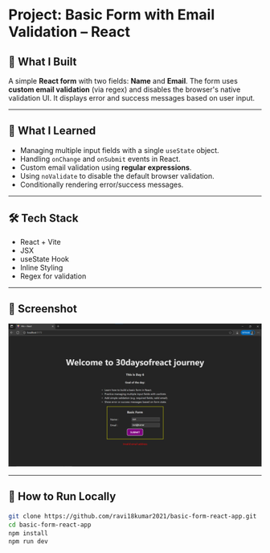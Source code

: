 # Project: Basic Form with Email Validation – React

## 🚀 What I Built
A simple **React form** with two fields: **Name** and **Email**. The form uses **custom email validation** (via regex) and disables the browser's native validation UI. It displays error and success messages based on user input.

---

## 🧠 What I Learned
- Managing multiple input fields with a single `useState` object.
- Handling `onChange` and `onSubmit` events in React.
- Custom email validation using **regular expressions**.
- Using `noValidate` to disable the default browser validation.
- Conditionally rendering error/success messages.

---

## 🛠️ Tech Stack
- React + Vite
- JSX
- useState Hook
- Inline Styling
- Regex for validation

---

## 📸 Screenshot

![Screenshot](./screenshot.png)

---

## 🧪 How to Run Locally

```bash
git clone https://github.com/ravi18kumar2021/basic-form-react-app.git
cd basic-form-react-app
npm install
npm run dev